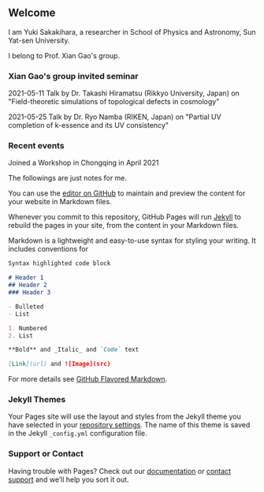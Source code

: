 ## Welcome

I am Yuki Sakakihara, a researcher in School of Physics and Astronomy, Sun Yat-sen University.

I belong to Prof. Xian Gao's group.

### Xian Gao's group invited seminar

2021-05-11 Talk by Dr. Takashi Hiramatsu (Rikkyo University, Japan) on "Field-theoretic simulations of topological defects in cosmology"

2021-05-25 Talk by Dr. Ryo Namba (RIKEN, Japan) on "Partial UV completion of k-essence and its UV consistency"

### Recent events

Joined a Workshop in Chongqing in April 2021

The followings are just notes for me.

You can use the [editor on GitHub](https://github.com/yuki-sakakihara/yuki-sakakihara.github.io/edit/main/index.md) to maintain and preview the content for your website in Markdown files.

Whenever you commit to this repository, GitHub Pages will run [Jekyll](https://jekyllrb.com/) to rebuild the pages in your site, from the content in your Markdown files.

Markdown is a lightweight and easy-to-use syntax for styling your writing. It includes conventions for

```markdown
Syntax highlighted code block

# Header 1
## Header 2
### Header 3

- Bulleted
- List

1. Numbered
2. List

**Bold** and _Italic_ and `Code` text

[Link](url) and ![Image](src)
```

For more details see [GitHub Flavored Markdown](https://guides.github.com/features/mastering-markdown/).

### Jekyll Themes

Your Pages site will use the layout and styles from the Jekyll theme you have selected in your [repository settings](https://github.com/yuki-sakakihara/yuki-sakakihara.github.io/settings/pages). The name of this theme is saved in the Jekyll `_config.yml` configuration file.

### Support or Contact

Having trouble with Pages? Check out our [documentation](https://docs.github.com/categories/github-pages-basics/) or [contact support](https://support.github.com/contact) and we’ll help you sort it out.
